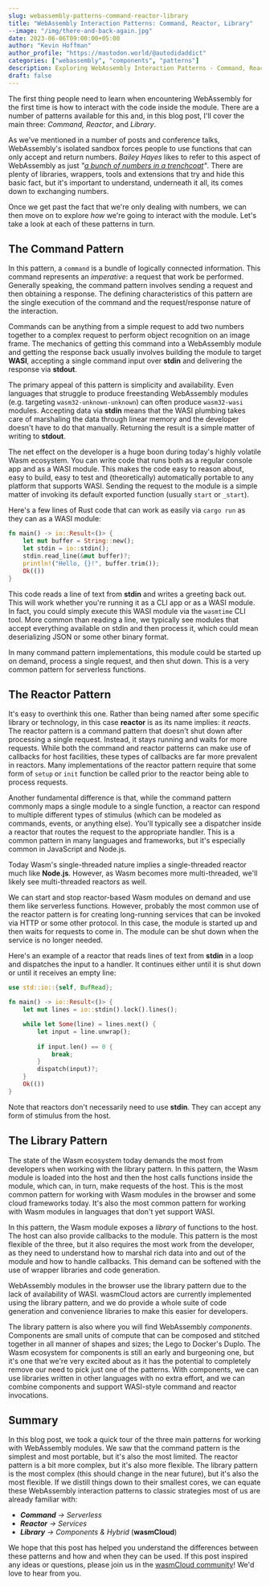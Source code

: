 ```yaml
---
slug: webassembly-patterns-command-reactor-library
title: "WebAssembly Interaction Patterns: Command, Reactor, Library"
--image: "/img/there-and-back-again.jpg"
date: 2023-06-06T09:00:00+05:00
author: "Kevin Hoffman"
author_profile: "https://mastodon.world/@autodidaddict"
categories: ["webassembly", "components", "patterns"]
description: Exploring WebAssembly Interaction Patterns - Command, Reactor, and Library"
draft: false
---
```

The first thing people need to learn when encountering WebAssembly for the first time is how to interact with the code inside the module.
There are a number of patterns available for this and, in this blog post, I'll cover the main three: _Command, Reactor_, and _Library_.

<!-- truncate -->

As we've mentioned in a number of posts and conference talks, WebAssembly's isolated sandbox forces people to use functions that
can only accept and return numbers. _Bailey Hayes_ likes to refer to this aspect of WebAssembly as just _"[a bunch of numbers in a trenchcoat](https://youtu.be/6_BRLqxiZPU?t=459)"_. There are 
plenty of libraries, wrappers, tools and extensions that try and hide this basic fact, but it's important to understand, underneath it all, its comes down to exchanging numbers.

Once we get past the fact that we're only dealing with numbers, we can then move on to explore _how_ we're going to interact with the module. Let's take a look at each of these patterns in turn.

## The Command Pattern
In this pattern, a `command` is a bundle of logically connected information. This command represents an _imperative_: a request that work be performed. Generally
speaking, the command pattern involves sending a request and then obtaining a response. The defining characteristics of this pattern are the single execution of the command and
the request/response nature of the interaction.

Commands can be anything from a simple request to add two numbers together to a complex request to perform object recognition on an image frame. The mechanics of getting this 
command into a WebAssembly module and getting the response back usually involves building the module to target **WASI**, accepting a single command input over **stdin** and delivering
the response via **stdout**.

The primary appeal of this pattern is simplicity and availability. Even languages that struggle to produce freestanding WebAssembly modules (e.g. targeting `wasm32-unknown-unknown`) can often 
produce `wasm32-wasi` modules. Accepting data via **stdin** means that the WASI plumbing takes care of marshaling the data through linear memory and the developer doesn't have to do that manually. Returning the result is a simple matter of writing to **stdout**.

The net effect on the developer is a huge boon during today's highly volatile Wasm ecosystem. You can write code that runs both as a regular console app and as a WASI module. This makes
the code easy to reason about, easy to build, easy to test and (theoretically) automatically portable to any platform that supports WASI. Sending the request to the module is a simple matter of invoking its default exported function (usually `start` or `_start`).

Here's a few lines of Rust code that can work as easily via `cargo run` as they can as a WASI module:
```rust
fn main() -> io::Result<()> {
    let mut buffer = String::new();
    let stdin = io::stdin(); 
    stdin.read_line(&mut buffer)?;
    println!("Hello, {}!", buffer.trim());
    Ok(())
}
```
This code reads a line of text from **stdin** and writes a greeting back out. This will work whether you're running it as a CLI app or as a WASI module. In fact, you could simply execute
this WASI module via the `wasmtime` CLI tool. More common than reading a line, we typically see modules that accept everything available on stdin and then process it, which could mean
deserializing JSON or some other binary format.

In many command pattern implementations, this module could be started up on demand, process a single request, and then shut down. This is a very common pattern for serverless functions.

## The Reactor Pattern
It's easy to overthink this one. Rather than being named after some specific library or technology, in this case **reactor** is as its name implies: it _reacts_. 
The reactor pattern is a command pattern that doesn't shut down after processing a single request. Instead, it stays running and waits for more requests. While both the command and reactor patterns can make use of callbacks for host facilities, these types of callbacks are far more prevalent in reactors. Many implementations of the reactor pattern require that some form of `setup` or `init` function be called prior to the reactor being able to process requests.

Another fundamental difference is that, while the command pattern commonly maps a single module to a single function, a reactor can respond to multiple different types of stimulus (which can be modeled as commands, events, or anything else). You'll typically see a dispatcher inside a reactor that routes the request to the appropriate handler. This is a common pattern in many languages and frameworks, but it's especially common in JavaScript and Node.js.

Today Wasm's single-threaded nature implies a single-threaded reactor much like **Node.js**. However, as Wasm becomes more multi-threaded, we'll likely see multi-threaded reactors as well.

We can start and stop reactor-based Wasm modules on demand and use them like serverless functions. However, probably the most common use of the reactor pattern is for creating long-running services that can be invoked via HTTP or some other protocol. In this case, the module is started up and then waits for requests to come in. The module can be shut down when the service is no longer needed.

Here's an example of a reactor that reads lines of text from **stdin** in a loop and dispatches the input to a handler. It continues either until it is shut down or until it receives an empty line:

```rust
use std::io::{self, BufRead};

fn main() -> io::Result<()> {
    let mut lines = io::stdin().lock().lines();

    while let Some(line) = lines.next() {
        let input = line.unwrap();
        
        if input.len() == 0 {
            break;
        }
        dispatch(input)?;
    }    
    Ok(())
}
```

Note that reactors don't necessarily need to use **stdin**. They can accept any form of stimulus from the host.

## The Library Pattern
The state of the Wasm ecosystem today demands the most from developers when working with the library pattern. In this pattern, the Wasm module is loaded into the host and then the host calls functions inside the module, which can, in turn, make requests of the host. This is the most common pattern for working with Wasm modules in the browser and some cloud frameworks today. It's also the most common pattern for working with Wasm modules in languages that don't yet support WASI.

In this pattern, the Wasm module exposes a _library_ of functions to the host. The host can also provide callbacks to the module. This pattern is the most flexible of the three, but it also requires the most work from the developer, as they need to understand how to marshal rich data into and out of the module and how to handle callbacks. This demand can be softened with the use of wrapper libraries and code generation. 

WebAssembly modules in the browser use the library pattern due to the lack of availability of WASI. wasmCloud actors are currently implemented using the library pattern, and we do provide a whole suite of code generation and convenience libraries to make this easier for developers. 

The library pattern is also where you will find WebAssembly _components_. Components are small units of compute that can be composed and stitched together in all manner of shapes and sizes; the Lego to Docker's Duplo. The Wasm ecosystem for components is still an early and burgeoning one, but it's one that we're very excited about as it has the potential to completely remove our need to pick just one of the patterns. With components, we can use libraries written in other languages with no extra effort, and we can combine components and support WASI-style command and reactor invocations. 

## Summary
In this blog post, we took a quick tour of the three main patterns for working with WebAssembly modules. We saw that the command pattern is the simplest and most portable, but it's also the most limited. The reactor pattern is a bit more complex, but it's also more flexible. The library pattern is the most complex (this should change in the near future), but it's also the most flexible. If we distill things down to their smallest cores, we can equate these WebAssembly interaction patterns to classic strategies most of us are already familiar with:

* _**Command** -> Serverless_
* _**Reactor** -> Services_
* _**Library** -> Components & Hybrid_ (**wasmCloud**)

We hope that this post has helped you understand the differences between these patterns and how and when they can be used. If this post inspired any ideas or questions, please join us in the [wasmCloud community](https://slack.wasmcloud.com/)! We'd love to hear from you.